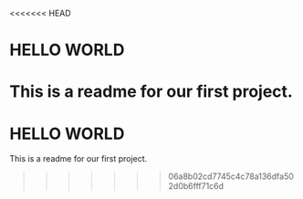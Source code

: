<<<<<<< HEAD
# HELLO WORLD

This is a readme for our first project.
=======
# HELLO WORLD

This is a readme for our first project.
>>>>>>> 06a8b02cd7745c4c78a136dfa502d0b6fff71c6d
